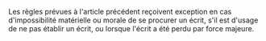 Les règles prévues à l'article précédent reçoivent exception en cas d'impossibilité matérielle ou morale de se procurer un écrit, s'il est d'usage de ne pas établir un écrit, ou lorsque l'écrit a été perdu par force majeure.
